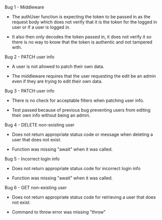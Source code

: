 Bug 1 - Middleware

- The authUser function is expecting the token to be passed in as the request body which does not verify that it is the token for the logged in user or if a user is logged in.

- It also then only decodes the token passed in, it does not verify it so there is no way to know that the token is authentic and not tampered with.


Bug 2 - PATCH user info

- A user is not allowed to patch their own data.

- The middleware requires that the user requesting the edit be an admin even if they are trying to edit their own data.


Bug 3 - PATCH user info

- There is no check for acceptable filters when patching user info.

- Test passed because of previous bug preventing users from editing their own info without being an admin.


Bug 4 - DELETE non-existing user

- Does not return appropriate status code or message when deleting a user that does not exist.

- Function was  missing "await" when it was called.


Bug 5 - Incorrect login info

- Does not return appropriate status code for incorrect login info

- Function was  missing "await" when it was called.


Bug 6 - GET non-existing user

- Does not return appropriate status code for retrieving a user that does not exist.

- Command to throw error was missing "throw"